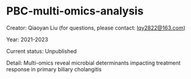 # PBC-multi-omics-analysis

Creator: Qiaoyan Liu (for questions, please contact: lqy2822@163.com)

Year: 2021-2023

Current status: Unpublished


Detail: 
Multi-omics reveal microbial determinants impacting treatment response in primary biliary cholangitis
